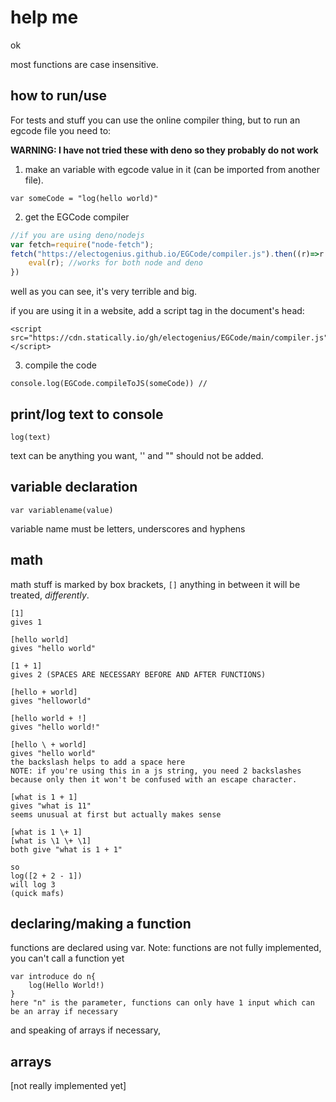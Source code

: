# help me
ok

most functions are case insensitive.
## how to run/use
For tests and stuff you can use the online compiler thing, but to run an egcode file you need to:

**WARNING: I have not tried these with deno so they probably do not work**
1. make an variable with egcode value in it (can be imported from another file).
```
var someCode = "log(hello world)"
```
2. get the EGCode compiler
```js
//if you are using deno/nodejs
var fetch=require("node-fetch");
fetch("https://electogenius.github.io/EGCode/compiler.js").then((r)=>r.text()).then((r)=>{
	eval(r); //works for both node and deno
})
```
well as you can see, it's very terrible and big.

if you are using it in a website, add a script tag in the document's head:
```
<script src="https://cdn.statically.io/gh/electogenius/EGCode/main/compiler.js"></script>
```

3. compile the code
```
console.log(EGCode.compileToJS(someCode)) //
```
## print/log text to console

`log(text)`

text can be anything you want, '' and "" should not be added.
## variable declaration
`var variablename(value)`

variable name must be letters, underscores and hyphens

## math

math stuff is marked by box brackets, `[]` anything in between it will be treated, *differently*.

```
[1]
gives 1

[hello world]
gives "hello world"

[1 + 1]
gives 2 (SPACES ARE NECESSARY BEFORE AND AFTER FUNCTIONS)

[hello + world]
gives "helloworld"

[hello world + !]
gives "hello world!"

[hello \ + world]
gives "hello world"
the backslash helps to add a space here
NOTE: if you're using this in a js string, you need 2 backslashes because only then it won't be confused with an escape character.

[what is 1 + 1]
gives "what is 11"
seems unusual at first but actually makes sense

[what is 1 \+ 1]
[what is \1 \+ \1]
both give "what is 1 + 1"

so
log([2 + 2 - 1])
will log 3
(quick mafs)
```
## declaring/making a function
functions are declared using var.
Note: functions are not fully implemented, you can't call a function yet
```
var introduce do n{
	log(Hello World!)
}
here "n" is the parameter, functions can only have 1 input which can be an array if necessary
```
and speaking of arrays if necessary,
## arrays
[not really implemented yet]

